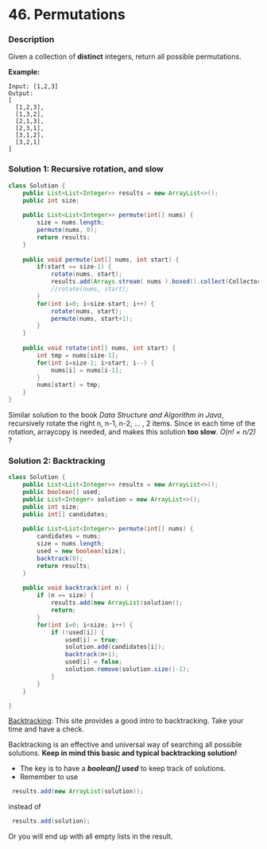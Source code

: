 # 46. Permutations

### Description

Given a collection of **distinct** integers, return all possible permutations.

**Example:**

```
Input: [1,2,3]
Output:
[
  [1,2,3],
  [1,3,2],
  [2,1,3],
  [2,3,1],
  [3,1,2],
  [3,2,1]
]
```



### Solution 1: Recursive rotation, and slow

```java
class Solution {
    public List<List<Integer>> results = new ArrayList<>();
    public int size;
    
    public List<List<Integer>> permute(int[] nums) {
        size = nums.length;
        permute(nums, 0);
        return results;
    }
    
    public void permute(int[] nums, int start) {
        if(start == size-1) {
            rotate(nums, start);
            results.add(Arrays.stream( nums ).boxed().collect(Collectors.toList()));
            //rotate(nums, start);
        }
        for(int i=0; i<size-start; i++) {
            rotate(nums, start);
            permute(nums, start+1);
        }
    }
    
    public void rotate(int[] nums, int start) {
        int tmp = nums[size-1];
        for(int i=size-1; i>start; i--) {
            nums[i] = nums[i-1];
        }
        nums[start] = tmp;
    }
}
```

Similar solution to the book *Data Structure and Algorithm in Java*, recursively rotate the right n, n-1, n-2, ... , 2 items. Since in each time of the rotation, arraycopy is needed, and makes this solution **too slow**. *O(n! × n/2)* ?



### Solution 2: Backtracking

```java
class Solution {
    public List<List<Integer>> results = new ArrayList<>();
    public boolean[] used;
    public List<Integer> solution = new ArrayList<>();
    public int size;
    public int[] candidates;
    
    public List<List<Integer>> permute(int[] nums) {
        candidates = nums;
        size = nums.length;
        used = new boolean[size];
        backtrack(0);
        return results;
    }
    
    public void backtrack(int n) {
        if (n == size) {
            results.add(new ArrayList(solution));
            return;
        }
        for(int i=0; i<size; i++) {
            if (!used[i]) {
                used[i] = true;
                solution.add(candidates[i]);
                backtrack(n+1);
                used[i] = false;
                solution.remove(solution.size()-1);
            }
        }
    }

}
```



[Backtracking](http://www.csie.ntnu.edu.tw/~u91029/Backtracking.html): This site provides a good intro to backtracking. Take your time and have a check.

Backtracking is an effective and universal way of searching all possible solutions. **Keep in mind this basic and typical backtracking solution!**

* The key is to have a ***boolean[] used*** to keep track of solutions.
* Remember to use

```java
 results.add(new ArrayList(solution));
```

instead of 

```java
 results.add(solution);
```

Or you will end up with all empty lists in the result.